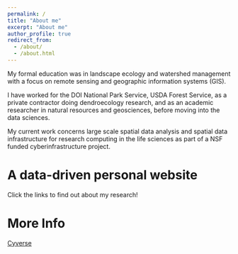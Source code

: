 ```yaml
---
permalink: /
title: "About me"
excerpt: "About me"
author_profile: true
redirect_from: 
  - /about/
  - /about.html
---
```


My formal education was in landscape ecology and watershed management with a focus on remote sensing and geographic information systems (GIS).

I have worked for the DOI National Park Service, USDA Forest Service, as a private contractor doing dendroecology research, and as an academic researcher in natural resources and geosciences, before moving into the data sciences.

My current work concerns large scale spatial data analysis and spatial data infrastructure for research computing in the life sciences as part of a NSF funded cyberinfrastructure project.

A data-driven personal website
======

Click the links to find out about my research!

More Info
======

[Cyverse](http://www.cyverse.org)
